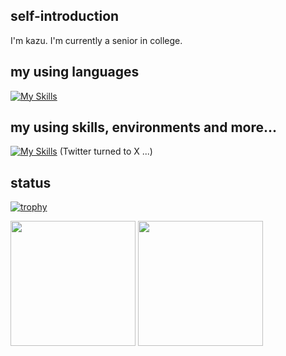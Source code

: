 ## self-introduction
I'm kazu. I'm currently a senior in college.

## my using languages
[![My Skills](https://skillicons.dev/icons?i=js,ts,html,css,py,java)](https://skillicons.dev)

## my using skills, environments and more...
[![My Skills](https://skillicons.dev/icons?i=git,github,nextjs,react,vite,nodejs,vscode,discord,instagram,twitter&perline=5)](https://skillicons.dev)
 (Twitter turned to X ...)

## status
[![trophy](https://github-profile-trophy.vercel.app/?username=kazu51-gh&column=-1&margin-w=5&theme=tokyonight)](https://github.com/ryo-ma/github-profile-trophy)

<div align="left">
  <img height="200"src="https://github-readme-stats.vercel.app/api?username=kazu51-gh&count_private=true&show_icons=true&theme=tokyonight" />
  <img height="200" src="https://github-readme-stats.vercel.app/api/top-langs/?username=kazu51-gh&layout=compact&theme=tokyonight" />
</div>
